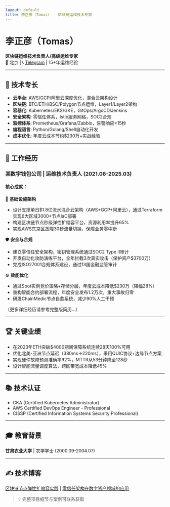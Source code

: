 ```yaml
---
layout: default
title: 李正彦（Tomas） - 区块链运维技术专家
---
```


# 李正彦（Tomas）
**区块链运维技术负责人/高级运维专家**  
📍 北京 | 📞 [Telegram](https://t.me/BenKeAm) | 15+年运维经验

---

## 🔧 技术专长
- **云平台**: AWS/GCP/阿里云深度优化，混合云架构设计
- **区块链**: BTC/ETH/BSC/Polygon节点运维，Layer1/Layer2架构
- **容器化**: Kubernetes/EKS/GKE，GitOps/ArgoCD/Jenkins
- **安全架构**: 零信任体系，Istio服务网格，SOC2合规
- **监控体系**: Prometheus/Grafana/Zabbix，告警响应<15秒
- **编程语言**: Python/Golang/Shell自动化开发
- **成本优化**: 年度云成本节约$230万+实战经验

---

## 💼 工作经历

### 某数字钱包公司 | 运维技术负责人 (2021.06-2025.03)
#### 核心成就：
🚀 **基础设施架构**
- 设计支撑单日$1.8亿流水混合云架构（AWS+GCP+阿里云），通过Terraform实现6大区域3000+节点IaC部署
- 构建区块链节点秒级弹性扩缩容平台，资源利用率提升65%
- 实现AWS东京区故障30秒流量切换，保障业务零中断

🛡️ **安全与合规**
- 建立零信任安全架构，密钥管理系统通过SOC2 Type II审计
- 开发自动化攻防演练平台，全年拦截3次真实攻击（保护资产$3700万）
- 完成ISO27001合规体系建设，通过13国金融监管审计

⚙️ **效能优化**
- 通过Spot实例竞价策略+存储分层，年度云成本降低$230万（降幅28%）
- 重构智能合约部署流程，年度安全发布1.2万次，重大事故归零
- 研发ChainMedic节点自愈系统，减少90%人工干预

（更多详细经历请参考完整版简历...）

---

## 🏆 关键业绩
- 在2023年ETH突破$4000期间保障系统连续28天100%可用
- 优化北美-亚洲节点延迟（380ms→220ms），采用QUIC协议+边缘节点方案
- 实现硬件故障预测准确率92%，MTTR从53分钟降至128秒
- 设计智能流量调度算法，跨区带宽成本降低45%

---

## 📚 技术认证
- CKA (Certified Kubernetes Administrator)
- AWS Certified DevOps Engineer - Professional
- CISSP (Certified Information Systems Security Professional)

---

## 🎓 教育背景
**甘肃农业大学** | 农学学士 (2000.09-2004.07)

---

## ✍️ 技术博客
[区块链节点弹性扩缩容实践](https://yourblog.com) | 
[零信任架构在数字资产领域的应用](https://yourblog.com)

> 💡 完整项目细节与案例可联系获取

